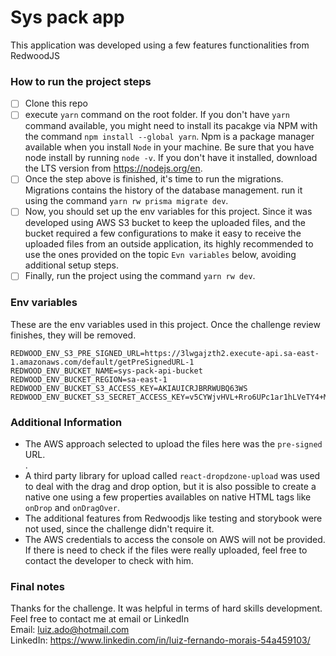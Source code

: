 # Sys pack app

This application was developed using a few features functionalities from RedwoodJS

### How to run the project steps

- [ ] Clone this repo
- [ ] execute `yarn` command on the root folder. If you don't have `yarn` command available, you might need to install its pacakge via NPM with the command `npm install --global yarn`. Npm is a package manager available when you install `Node` in your machine. Be sure that you have node install by running `node -v`. If you don't have it installed, download the LTS version from https://nodejs.org/en.
- [ ] Once the step above is finished, it's time to run the migrations. Migrations contains the history of the database management. run it using the command `yarn rw prisma migrate dev`.
- [ ] Now, you should set up the env variables for this project. Since it was developed using AWS S3 bucket to keep the uploaded files, and the bucket required a few configurations to make it easy to receive the uploaded files from an outside application, its highly recommended to use the ones provided on the topic `Evn variables` below, avoiding additional setup steps.
- [ ] Finally, run the project using the command `yarn rw dev`.

### Env variables

These are the env variables used in this project. Once the challenge review finishes, they will be removed.

```
REDWOOD_ENV_S3_PRE_SIGNED_URL=https://3lwgajzth2.execute-api.sa-east-1.amazonaws.com/default/getPreSignedURL-1
REDWOOD_ENV_BUCKET_NAME=sys-pack-api-bucket
REDWOOD_ENV_BUCKET_REGION=sa-east-1
REDWOOD_ENV_BUCKET_S3_ACCESS_KEY=AKIAUICRJBRRWUBQ63WS
REDWOOD_ENV_BUCKET_S3_SECRET_ACCESS_KEY=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
```

### Additional Information

- The AWS approach selected to upload the files here was the `pre-signed` URL. <br />.
- A third party library for upload called `react-dropdzone-upload` was used to deal with the drag and drop option, but it is also possible to create a native one using a few properties availables on native HTML tags like `onDrop` and `onDragOver`.  <br />
- The additional features from Redwoodjs like testing and storybook were not used, since the challenge didn't require it.  <br />
- The AWS credentials to access the console on AWS will not be provided. If there is need to check if the files were really uploaded, feel free to contact the developer to check with him.  <br />

### Final notes

Thanks for the challenge. It was helpful in terms of hard skills development. Feel free to contact me at email or LinkedIn  <br />
Email: luiz.ado@hotmail.com <br />
LinkedIn: https://www.linkedin.com/in/luiz-fernando-morais-54a459103/  <br />
